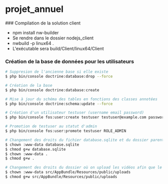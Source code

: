 # projet_annuel

### Compilation de la solution client
- npm install nw-builder
- Se rendre dans le dossier nodejs_client
- nwbuild -p linux64 .
- L'exécutable sera build/Client/linux64/Client

### Création de la base de données pour les utilisateurs
```sh
# Suppresion de l'ancienne base si elle existe
$ php bin/console doctrine:database:drop --force

# Création de la base
$ php bin/console doctrine:database:create

# Mise à jour du schéma des tables en fonctions des classes annotées
$ php bin/console doctrine:schema:update --force

# Création d'un utilisateur testuser (username email password)
$ php bin/console fos:user:create testuser testuser@example.com password

# Promotion de testuser au statut d'admin
$ php bin/console fos:user:promote testuser ROLE_ADMIN

# Changement des droits du fichier database.sqlite et du dossier parent afin que le serveur web puisse y écrire
$ chown :www-data database.sqlite
$ chmod g+w database.sqlite
$ chown :www-data .
$ chmod g+w .

# Changement des droits du dossier où on upload les vidéos afin que le serveur web puisse y écrire
$ chown :www-data src/AppBundle/Resources/public/uploads
$ chmod g+w src/AppBundle/Resources/public/uploads
```
